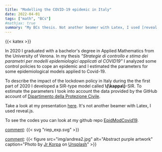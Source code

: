 ```yaml
---
title: "Modelling the COVID-19 epidemic in Italy"
date: 2022-04-01
tags: ["math", "BCs"]
#mathjax: true
summary: "My BCs thesis. Not another beamer with Latex, I used [reveal.js](https://revealjs.com/)."
---
```


{{< katex >}}

In 2020 I graduated with a bachelor's degree in Applied Mathematics from the University of Verona. In my thesis *"Strategie di controllo e stima dei parametri per modelli epidemiologici applicati al COVID19"* I analyzed some control policies to cope an epidemic and I estimated the parameters for some epidemiological models applied to Covid-19.

To describe the impact of the lockdown policy in Italy during the the first part of 2020 I developed a SIR-type model called **\\(\kappa\\)**-SIR. To estimate the parameters I took into account the data provided by the GitHub account of [Dipartimento della Protezione Civile](https://github.com/pcm-dpc/COVID-19).

Take a look at my presentation [here](https://andreamortaro.github.io/COVID/). It's not another beamer with Latex, I used reveal.js. 

To see the codes you can look at my github repo [EpidModCovid19](https://github.com/andreamortaro/EpidModCovid19).

[comment]: {{< svg "riep_exp.svg" >}}

[comment]: ![image](/img/andrea2.jpg)

[comment]: {{< figure
    src="img/andrea2.jpg"
    alt="Abstract purple artwork"
    caption="Photo by [Jr Korpa](https://unsplash.com/@jrkorpa) on [Unsplash](https://unsplash.com/)"
    >}}

[comment]:  ![image](/posts/sl-ex4-prostate-shrinkage/output_47_0.png)
